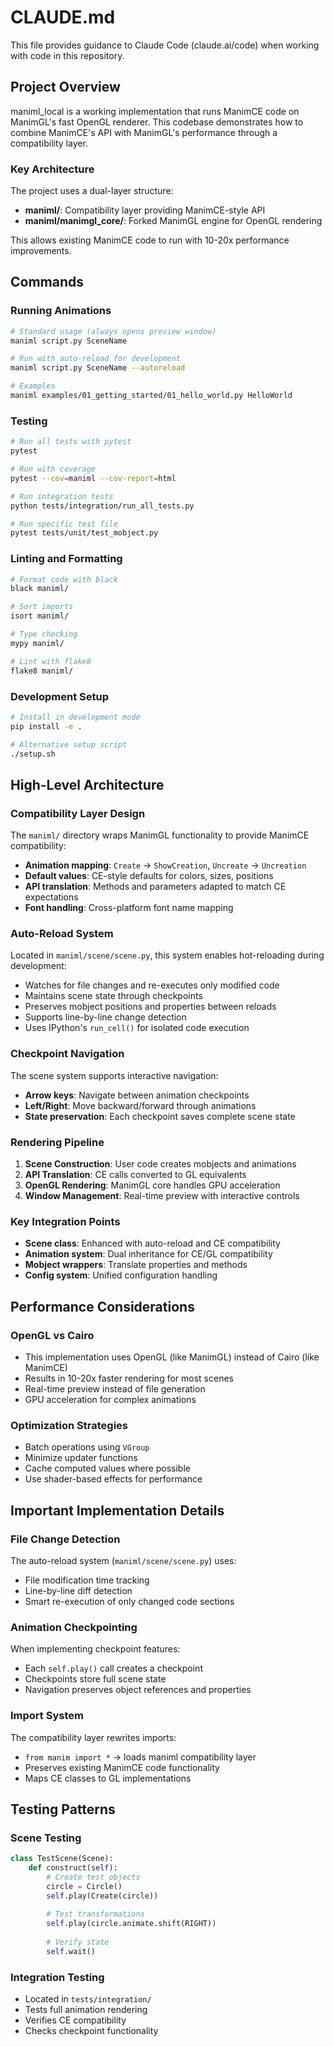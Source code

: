 # CLAUDE.md

This file provides guidance to Claude Code (claude.ai/code) when working with code in this repository.

## Project Overview

maniml_local is a working implementation that runs ManimCE code on ManimGL's fast OpenGL renderer. This codebase demonstrates how to combine ManimCE's API with ManimGL's performance through a compatibility layer.

### Key Architecture

The project uses a dual-layer structure:
- **maniml/**: Compatibility layer providing ManimCE-style API
- **maniml/manimgl_core/**: Forked ManimGL engine for OpenGL rendering

This allows existing ManimCE code to run with 10-20x performance improvements.

## Commands

### Running Animations
```bash
# Standard usage (always opens preview window)
maniml script.py SceneName

# Run with auto-reload for development
maniml script.py SceneName --autoreload

# Examples
maniml examples/01_getting_started/01_hello_world.py HelloWorld
```

### Testing
```bash
# Run all tests with pytest
pytest

# Run with coverage
pytest --cov=maniml --cov-report=html

# Run integration tests
python tests/integration/run_all_tests.py

# Run specific test file
pytest tests/unit/test_mobject.py
```

### Linting and Formatting
```bash
# Format code with black
black maniml/

# Sort imports
isort maniml/

# Type checking
mypy maniml/

# Lint with flake8
flake8 maniml/
```

### Development Setup
```bash
# Install in development mode
pip install -e .

# Alternative setup script
./setup.sh
```

## High-Level Architecture

### Compatibility Layer Design
The `maniml/` directory wraps ManimGL functionality to provide ManimCE compatibility:
- **Animation mapping**: `Create` → `ShowCreation`, `Uncreate` → `Uncreation`
- **Default values**: CE-style defaults for colors, sizes, positions
- **API translation**: Methods and parameters adapted to match CE expectations
- **Font handling**: Cross-platform font name mapping

### Auto-Reload System
Located in `maniml/scene/scene.py`, this system enables hot-reloading during development:
- Watches for file changes and re-executes only modified code
- Maintains scene state through checkpoints
- Preserves mobject positions and properties between reloads
- Supports line-by-line change detection
- Uses IPython's `run_cell()` for isolated code execution

### Checkpoint Navigation
The scene system supports interactive navigation:
- **Arrow keys**: Navigate between animation checkpoints
- **Left/Right**: Move backward/forward through animations
- **State preservation**: Each checkpoint saves complete scene state

### Rendering Pipeline
1. **Scene Construction**: User code creates mobjects and animations
2. **API Translation**: CE calls converted to GL equivalents
3. **OpenGL Rendering**: ManimGL core handles GPU acceleration
4. **Window Management**: Real-time preview with interactive controls

### Key Integration Points
- **Scene class**: Enhanced with auto-reload and CE compatibility
- **Animation system**: Dual inheritance for CE/GL compatibility
- **Mobject wrappers**: Translate properties and methods
- **Config system**: Unified configuration handling

## Performance Considerations

### OpenGL vs Cairo
- This implementation uses OpenGL (like ManimGL) instead of Cairo (like ManimCE)
- Results in 10-20x faster rendering for most scenes
- Real-time preview instead of file generation
- GPU acceleration for complex animations

### Optimization Strategies
- Batch operations using `VGroup`
- Minimize updater functions
- Cache computed values where possible
- Use shader-based effects for performance

## Important Implementation Details

### File Change Detection
The auto-reload system (`maniml/scene/scene.py`) uses:
- File modification time tracking
- Line-by-line diff detection
- Smart re-execution of only changed code sections

### Animation Checkpointing
When implementing checkpoint features:
- Each `self.play()` call creates a checkpoint
- Checkpoints store full scene state
- Navigation preserves object references and properties

### Import System
The compatibility layer rewrites imports:
- `from manim import *` → loads maniml compatibility layer
- Preserves existing ManimCE code functionality
- Maps CE classes to GL implementations

## Testing Patterns

### Scene Testing
```python
class TestScene(Scene):
    def construct(self):
        # Create test objects
        circle = Circle()
        self.play(Create(circle))
        
        # Test transformations
        self.play(circle.animate.shift(RIGHT))
        
        # Verify state
        self.wait()
```

### Integration Testing
- Located in `tests/integration/`
- Tests full animation rendering
- Verifies CE compatibility
- Checks checkpoint functionality